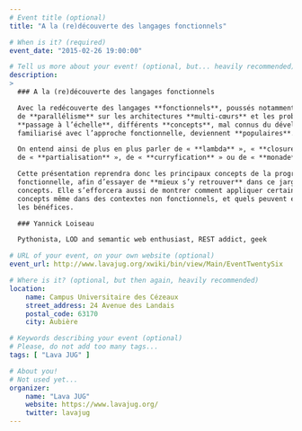 ```yaml
---
# Event title (optional)
title: "A la (re)découverte des langages fonctionnels"

# When is it? (required)
event_date: "2015-02-26 19:00:00"

# Tell us more about your event! (optional, but... heavily recommended)
description:
>
  ### A la (re)découverte des langages fonctionnels

  Avec la redécouverte des langages **fonctionnels**, poussés notamment par le besoin
  de **parallélisme** sur les architectures **multi-cœurs** et les problématiques de
  **passage à l’échelle**, différents **concepts**, mal connus du développeur non
  familiarisé avec l’approche fonctionnelle, deviennent **populaires**.

  On entend ainsi de plus en plus parler de « **lambda** », « **closure** », voire même
  de « **partialisation** », de « **curryfication** » ou de « **monade** ».

  Cette présentation reprendra donc les principaux concepts de la programmation
  fonctionnelle, afin d’essayer de **mieux s’y retrouver** dans ce jargon et ces
  concepts. Elle s’efforcera aussi de montrer comment appliquer certains de ces
  concepts même dans des contextes non fonctionnels, et quels peuvent en être
  les bénéfices.

  ### Yannick Loiseau

  Pythonista, LOD and semantic web enthusiast, REST addict, geek

# URL of your event, on your own website (optional)
event_url: http://www.lavajug.org/xwiki/bin/view/Main/EventTwentySix

# Where is it? (optional, but then again, heavily recommended)
location:
    name: Campus Universitaire des Cézeaux
    street_address: 24 Avenue des Landais
    postal_code: 63170
    city: Aubière

# Keywords describing your event (optional)
# Please, do not add too many tags...
tags: [ "Lava JUG" ]

# About you!
# Not used yet...
organizer:
    name: "Lava JUG"
    website: https://www.lavajug.org/
    twitter: lavajug
---
```

